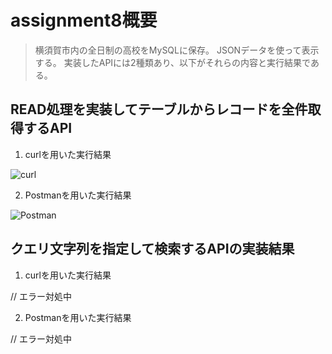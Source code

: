 # assignment8概要

> 横須賀市内の全日制の高校をMySQLに保存。
> JSONデータを使って表示する。
> 実装したAPIには2種類あり、以下がそれらの内容と実行結果である。


## READ処理を実装してテーブルからレコードを全件取得するAPI

1. curlを用いた実行結果

![curl](https://github.com/silvernyanko/assignment8/assets/145736051/9ad84cd6-e181-4ad3-91ea-756d48b252dd)


2. Postmanを用いた実行結果

![Postman](https://github.com/silvernyanko/assignment8/assets/145736051/f1d44cbf-fc7d-4f63-b9ad-c6e587dbcf9c)



## クエリ文字列を指定して検索するAPIの実装結果

1. curlを用いた実行結果

// エラー対処中



2. Postmanを用いた実行結果

// エラー対処中



